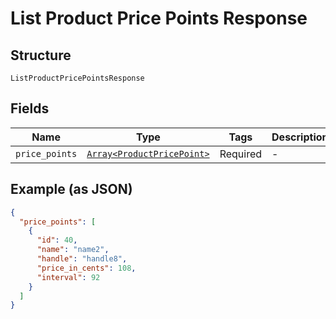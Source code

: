 
# List Product Price Points Response

## Structure

`ListProductPricePointsResponse`

## Fields

| Name | Type | Tags | Description |
|  --- | --- | --- | --- |
| `price_points` | [`Array<ProductPricePoint>`](../../doc/models/product-price-point.md) | Required | - |

## Example (as JSON)

```json
{
  "price_points": [
    {
      "id": 40,
      "name": "name2",
      "handle": "handle8",
      "price_in_cents": 108,
      "interval": 92
    }
  ]
}
```

